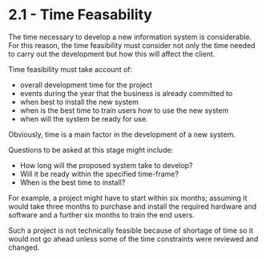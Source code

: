 # 2.1 - Time Feasability

The time necessary to develop a new information system is considerable. For this reason, the time feasibility must consider not only the time needed to carry out the development but how this will affect the client.

Time feasibility must take account of:

* overall development time for the project
* events during the year that the business is already committed to
* when best to install the new system
* when is the best time to train users how to use the new system
* when will the  system be ready for use.

Obviously, time is a main factor in the development of a new system.

Questions to be asked at this stage might include:

* How long will the proposed system take to develop?
* Will it be ready within the specified time-frame?
* When is the best time to install?

For example, a project might have to start within six months; assuming it would take three months to purchase and install the required hardware and software and a further six months to train the end users. 

Such a project is not technically feasible because of shortage of time so it would not go ahead unless some of the time constraints were reviewed and changed.